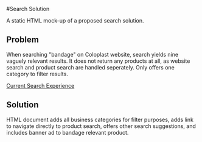 #Search Solution

A static HTML mock-up of a proposed search solution.

## Problem

When searching "bandage" on Coloplast website, search yields nine vaguely relevant results.  It does not return any products at all, as website search and product search are handled seperately.  Only offers one category to filter results.

[Current Search Experience](https://www.coloplast.us/search/#st=bandage)

## Solution

HTML document adds all business categories for filter purposes, adds link to navigate directly to product search, offers other search suggestions, and includes banner ad to bandage relevant product.
